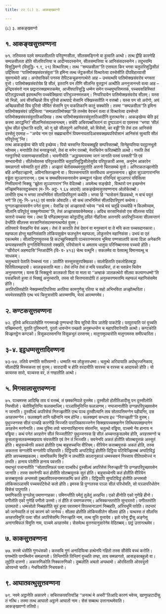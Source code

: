 ```yaml
---
title: २२ (८) ३. आकङ्खवग्गो

---
```

(८) ३. आकङ्खवग्गो  


## १. आकङ्खसुत्तवण्णना

७१. ततियस्स पठमे सम्पन्नसीलाति परिपुण्णसीला, सीलसमङ्गिनो वा हुत्वाति अत्थो। तत्थ द्वीहि कारणेहि सम्पन्नसीलता होति सीलविपत्तिया च आदीनवदस्सनेन, सीलसम्पत्तिया च आनिसंसदस्सनेन। तदुभयम्पि विसुद्धिमग्गे (विसुद्धि॰ १.९, २१) वित्थारितम्। तत्थ ‘‘सम्पन्नसीला’’ति एत्तावता किर भगवा चतुपारिसुद्धिसीलं उद्दिसित्वा ‘‘पातिमोक्खसंवरसंवुता’’ति इमिना तत्थ जेट्ठकसीलं वित्थारेत्वा दस्सेसीति दीपविहारवासी सुमनत्थेरो आह। अन्तेवासिको पनस्स तेपिटकचूळनागत्थेरो आह – उभयत्थपि पातिमोक्खसंवरोव भगवता वुत्तो। पातिमोक्खसंवरोयेव हि सीलं, इतरानि पन तीणि सीलन्ति वुत्तट्ठानं अत्थीति अननुजानन्तो वत्वा आह – इन्द्रियसंवरो नाम छद्वारारक्खामत्तकमेव, आजीवपारिसुद्धि धम्मेन समेन पच्चयुप्पत्तिमत्तकं, पच्चयसन्निस्सितं पटिलद्धपच्चये इदमत्थन्ति पच्चवेक्खित्वा परिभुञ्जनमत्तकम्। निप्परियायेन पातिमोक्खसंवरोव सीलम्। यस्स सो भिन्नो, अयं सीसच्छिन्नो विय पुरिसो हत्थपादे सेसानि रक्खिस्सतीति न वत्तब्बो। यस्स पन सो अरोगो, अयं अच्छिन्नसीसो विय पुरिसो जीवितं सेसानि पुन पाकतिकानि कातुं सक्कोति। तस्मा ‘‘सम्पन्नसीला’’ति इमिना पातिमोक्खसंवरं उद्दिसित्वा ‘‘सम्पन्नपातिमोक्खा’’ति तस्सेव वेवचनं वत्वा तं वित्थारेत्वा दस्सेन्तो पातिमोक्खसंवरसंवुतातिआदिमाह। तत्थ पातिमोक्खसंवरसंवुत्तातिआदीनि वुत्तत्थानेव। आकङ्खेय्य चेति इदं कस्मा आरद्धन्ति? सीलानिसंसदस्सनत्थम्। सचेपि अचिरपब्बजितानं वा दुप्पञ्ञानं वा एवमस्स ‘‘भगवा ‘सीलं पूरेथ सीलं पूरेथा’ति वदति, को नु खो सीलपूरणे आनिसंसो, को विसेसो, का वड्ढी’’ति तेसं दस आनिसंसे दस्सेतुं एवमाह – ‘‘अप्पेव नाम एतं सब्रह्मचारीनं पियमनापतादिआसवक्खयपरियोसानं आनिसंसं सुत्वापि सीलं परिपूरेय्यु’’न्ति।  
तत्थ आकङ्खेय्य चेति यदि इच्छेय्य। पियो चस्सन्ति पियचक्खूहि सम्पस्सितब्बो, सिनेहुप्पत्तिया पदट्ठानभूतो भवेय्यम्। मनापोति तेसं मनवड्ढनको, तेसं वा मनेन पत्तब्बो, मेत्तचित्तेन फरितब्बोति अत्थो। गरूति तेसं गरुट्ठानियो पासाणच्छत्तसदिसो। भावनीयोति ‘‘अद्धायमायस्मा जानं जानाति पस्सं पस्सती’’ति एवं सम्भावनीयो। सीलेस्वेवस्स परिपूरकारीति चतुपारिसुद्धिसीलेसुयेव परिपूरकारी अस्स, अनूनेन आकारेन समन्नागतो भवेय्याति वुत्तं होति। अज्झत्तं चेतोसमथमनुयुत्तोति अत्तनो चित्तसमथे युत्तो। अनिराकतज्झानोति बहि अनीहटज्झानो, अविनासितज्झानो वा। विपस्सनायाति सत्तविधाय अनुपस्सनाय। ब्रूहेता सुञ्ञागारानन्ति वड्ढेता सुञ्ञागारानम्। एत्थ च समथविपस्सनावसेन कम्मट्ठानं गहेत्वा रत्तिन्दिवं सुञ्ञागारं पविसित्वा निसीदमानो भिक्खु ‘‘ब्रूहेता सुञ्ञागारान’’न्ति वेदितब्बो। अयमेत्थ सङ्खेपो , वित्थारो पन इच्छन्तेन मज्झिमनिकायट्ठकथाय (म॰ नि॰ अट्ठ॰ १.६४ आदयो) आकङ्खेय्यसुत्तवण्णनाय ओलोकेतब्बो।  
लाभीति एत्थ न भगवा लाभनिमित्तं सीलादिपरिपूरणं कथेति। भगवा हि ‘‘घासेसनं छिन्नकथो, न वाचं पयुतं भणे’’ति (सु॰ नि॰ ७१६) एवं सावके ओवदति। सो कथं लाभनिमित्तं सीलादिपरिपूरणं कथेय्य। पुग्गलज्झासयवसेन पनेतं वुत्तम्। येसञ्हि एवं अज्झासयो भवेय्य ‘‘सचे मयं चतूहि पच्चयेहि न किलमेय्याम, सीलानि परिपूरेतुं सक्कुणेय्यामा’’ति, तेसं अज्झासयवसेनेवमाह। अपिच सरसानिसंसो एस सीलस्स यदिदं चत्तारो पच्चया नाम। तथा हि पण्डितमनुस्सा कोट्ठादीसु ठपितं नीहरित्वा अत्तनापि अपरिभुञ्जित्वा सीलवन्तानं देन्तीति सीलस्स सरसानिसंसदस्सनत्थम्पेतं वुत्तम्।  
ततियवारे येसाहन्ति येसं अहम्। तेसं ते काराति तेसं देवानं वा मनुस्सानं वा ते मयि कता पच्चयदानकारा। महप्फला होन्तु महानिसंसाति लोकियसुखेन फलभूतेन महप्फला, लोकुत्तरेन महानिसंसा। उभयं वा एतं एकत्थमेव। सीलादिगुणयुत्तस्स हि कटच्छुभिक्खापि पञ्चरतनमत्ताय भूमिया पण्णसालापि कत्वा दिन्ना अनेकानि कप्पसहस्सानि दुग्गतिविनिपाततो रक्खति, परियोसाने च अमताय धातुया परिनिब्बानस्स पच्चयो होति। ‘‘खीरोदनं अहमदासि’’न्तिआदीनि (वि॰ व॰ ४१३) चेत्थ वत्थूनि। सकलमेव वा पेतवत्थु विमानवत्थु च साधकम्।  
चतुत्थवारे पेताति पेच्चभवं गता। ञातीति सस्सुससुरपक्खिका। सालोहिताति एकलोहितबद्धा पितिपितामहादयो। कालङ्कताति मता। तेसं तन्ति तेसं तं मयि पसन्नचित्तं, तं वा पसन्नेन चित्तेन अनुस्सरणम्। यस्स हि भिक्खुनो कालकतो पिता वा माता वा ‘‘अम्हाकं ञातकत्थेरो सीलवा कल्याणधम्मो’’ति पसन्नचित्तो हुत्वा तं भिक्खुं अनुस्सरति, तस्स सो चित्तप्पसादोपि तं अनुस्सरणमत्तम्पि महप्फलं महानिसंसमेव होति।  
अरतिरतिसहोति नेक्खम्मपटिपत्तिया अरतिया कामगुणेसु रतिया च सहो अभिभविता अज्झोत्थरिता। भयभेरवसहोति एत्थ भयं चित्तुत्रासोपि आरम्मणम्पि, भेरवं आरम्मणमेव।  


## २. कण्टकसुत्तवण्णना

७२. दुतिये अभिञ्ञातेहीति गगनमज्झे पुण्णचन्दो विय सूरियो विय ञातेहि पाकटेहि। परपुरायाति परं वुच्चति पच्छिमभागो, पुराति पुरिमभागो, पुरतो धावन्तेन पच्छतो अनुबन्धन्तेन च महापरिवारेनाति अत्थो। कण्टकोति विज्झनट्ठेन कण्टको। विसूकदस्सनन्ति विसूकभूतं दस्सनम्। मातुगामूपचारोति मातुगामस्स समीपचारिता।  


## ३-४. इट्ठधम्मसुत्तादिवण्णना

७३-७४. ततिये वण्णोति सरीरवण्णो। धम्माति नव लोकुत्तरधम्मा। चतुत्थे अरियायाति अपोथुज्जनिकाय, सीलादीहि मिस्सकत्ता एवं वुत्तम्। सारादायी च होति वरदायीति सारस्स च वरस्स च आदायको होति। यो कायस्स सारो, यञ्चस्स वरं, तं गण्हातीति अत्थो।  


## ५. मिगसालासुत्तवण्णना

७५. पञ्चमस्स आदिम्हि ताव यं वत्तब्बं, तं छक्कनिपाते वुत्तमेव। दुस्सीलो होतीतिआदीसु पन दुस्सीलोति निस्सीलो। चेतोविमुत्तिन्ति फलसमाधिम्। पञ्ञाविमुत्तिन्ति फलञाणम्। नप्पजानातीति उग्गहपरिपुच्छावसेन न जानाति। दुस्सील्यं अपरिसेसं निरुज्झतीति एत्थ पञ्च दुस्सील्यानि ताव सोतापत्तिमग्गेन पहीयन्ति, दस अरहत्तमग्गेन। फलक्खणे तानि पहीनानि नाम होन्ति। फलक्खणं सन्धाय इध ‘‘निरुज्झती’’ति वुत्तम्। पुथुज्जनस्स सीलं पञ्चहि कारणेहि भिज्जति पाराजिकापज्जनेन सिक्खापच्चक्खानेन तित्थियपक्खन्दनेन अरहत्तेन मरणेनाति। तत्थ पुरिमा तयो भावनापरिहानाय संवत्तन्ति, चतुत्थो वड्ढिया, पञ्चमो नेव हानाय न वड्ढिया। कथं पनेतं अरहत्तेन सीलं भिज्जतीति? पुथुज्जनस्स हि सीलं अच्चन्तकुसलमेव होति, अरहत्तमग्गो च कुसलाकुसलकम्मक्खयाय संवत्ततीति एवं तेन तं भिज्जति। सवनेनपि अकतं होतीति सोतब्बयुत्तकं अस्सुतं होति। बाहुसच्चेनपि अकतं होतीति एत्थ बाहुसच्चन्ति वीरियम्। वीरियेन कत्तब्बयुत्तकं अकतं होति, तस्स अकतत्ता सग्गतोपि मग्गतोपि परिहायति। दिट्ठियापि अप्पटिविद्धं होतीति दिट्ठिया पटिविज्झितब्बं अप्पटिविद्धं होति अपच्चक्खकतम्। सामयिकम्पि विमुत्तिं न लभतीति कालानुकालं धम्मस्सवनं निस्साय पीतिपामोज्जं न लभति। हानाय परेतीति हानाय पवत्तति।  
यथाभूतं पजानातीति ‘‘सोतापत्तिफलं पत्वा पञ्चविधं दुस्सील्यं अपरिसेसं निरुज्झती’’ति उग्गहपरिपुच्छावसेन जानाति। तस्स सवनेनपि कतं होतीति सोतब्बयुत्तकं सुतं होति। बाहुसच्चेनपि कतं होतीति वीरियेन कत्तब्बयुत्तकं अन्तमसो दुब्बलविपस्सनामत्तकम्पि कतं होति। दिट्ठियापि सुप्पटिविद्धं होतीति अन्तमसो लोकियपञ्ञायपि पच्चयपटिवेधो कतो होति। इमस्स हि पुग्गलस्स पञ्ञा सीलं परिधोवति, सो पञ्ञापरिधोतेन विसेसं पापुणाति।  
पमाणिकाति पुग्गलेसु पमाणग्गाहका। पमिणन्तीति पमेतुं तुलेतुं अरहन्ति। एको हीनोति एको गुणेहि हीनो। पणीतोति एको गुणेहि पणीतो उत्तमो। तं हीति तं पमाणकरणम्। अभिक्कन्ततरोति सुन्दरतरो। पणीततरोति उत्तमतरो। धम्मसोतो निब्बहतीति सूरं हुत्वा पवत्तमानं विपस्सनाञाणं निब्बहति, अरियभूमिं पापेति। तदन्तरं को जानेय्याति तं एवं कारणं को जानेय्य। सीलवा होतीति लोकियसीलेन सीलवा होति। यत्थस्स तं सीलन्ति अरहत्तविमुत्तिं पत्वा सीलं अपरिसेसम्पि निरुज्झति नाम, तत्थ युत्ति वुत्तायेव। इतो परेसु द्वीसु अङ्गेसु अनागामिफलं विमुत्ति नाम, पञ्चमे अरहत्तमेव। सेसमेत्थ वुत्तनयानुसारेनेव वेदितब्बम्। छट्ठं उत्तानत्थमेव।  


## ७. काकसुत्तवण्णना

७७. सत्तमे धंसीति गुणधंसको। कस्सचि गुणं अनादियित्वा हत्थेनपि गहितो तस्स सीसेपि वच्चं करोति। पगब्भोति पागब्भियेन समन्नागतो। तिन्तिणोति तिन्तिणं वुच्चति तण्हा, ताय समन्नागतो, आसङ्काबहुलो वा। लुद्दोति दारुणो। अकारुणिकोति निक्कारुणिको। दुब्बलोति अबलो अप्पथामो। ओरविताति ओरवयुत्तो ओरवन्तो चरति। नेचयिकोति निचयकरो।  


## ९. आघातवत्थुसुत्तवण्णना

७९. नवमे अट्ठानेति अकारणे। सचित्तकपवत्तियञ्हि ‘‘अनत्थं मे अचरी’’तिआदि कारणं भवेय्य, खाणुपहटादीसु तं नत्थि। तस्मा तत्थ आघातो अट्ठाने आघातो नाम। सेसं सब्बत्थ उत्तानत्थमेवाति।  
आकङ्खवग्गो ततियो।  